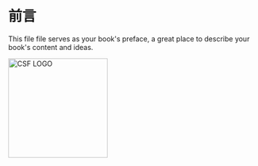 # 前言

This file file serves as your book's preface, a great place to describe your book's content and ideas.


<img src="https://i.imgur.com/Sh1d4RZ.png" title="source: imgur.com" alt="CSF LOGO" width="200" height="200" />
